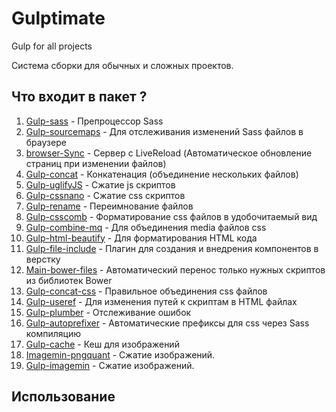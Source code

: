 Gulptimate
======

Gulp for all projects 

Система сборки для обычных и сложных проектов.

Что входит в пакет ?
---

1. <a href="">Gulp-sass</a> - Препроцессор Sass
2. <a href="">Gulp-sourcemaps</a> - Для отслеживания изменений Sass файлов в браузере
3. <a href="">browser-Sync</a> - Сервер с LiveReload (Автоматическое обновление страниц при изменении файлов)
4. <a href="">Gulp-concat</a> - Конкатенация (объединение нескольких файлов)
5. <a href="">Gulp-uglifyJS</a> - Сжатие js скриптов
6. <a href="">Gulp-cssnano</a> - Сжатие css скриптов
7. <a href="">Gulp-rename</a> - Переимнование файлов
8. <a href="">Gulp-csscomb</a> -  Форматирование css файлов в удобочитаемый вид
9. <a href="">Gulp-combine-mq</a> - Для объединения media файлов css
10. <a href="">Gulp-html-beautify</a> - Для форматирования HTML кода
11. <a href="">Gulp-file-include</a> - Плагин для создания и внедрения компонентов в верстку
12. <a href="">Main-bower-files</a> - Автоматический перенос только нужных скриптов из библиотек Bower
13. <a href="">Gulp-concat-css</a> - Правильное объединения css файлов
14. <a href="">Gulp-useref</a> - Для изменения путей к скриптам в HTML файлах
15. <a href="">Gulp-plumber</a> - Отслеживание ошибок
16. <a href="">Gulp-autoprefixer</a> - Автоматические префиксы для css через Sass компиляцию
17. <a href="">Gulp-cache</a> - Кеш для изображений
18. <a href="">Imagemin-pngquant</a> - Сжатие изображений.
19. <a href="">Gulp-imagemin</a> - Сжатие изображений.


Использование 
---
